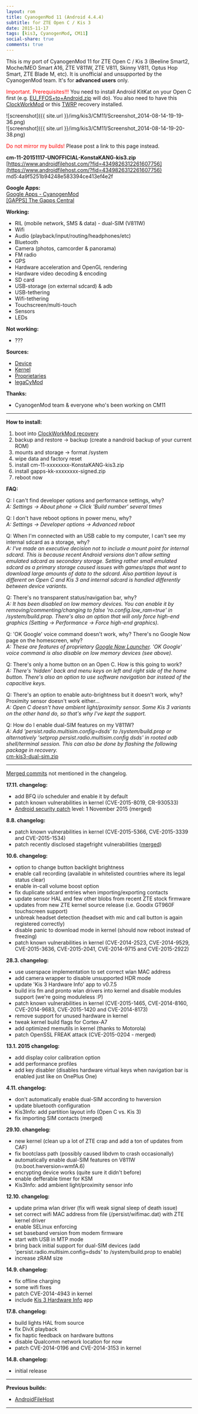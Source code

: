 ```yaml
---
layout: rom
title: CyanogenMod 11 (Android 4.4.4)
subtitle: for ZTE Open C / Kis 3
date: 2015-11-17
tags: [kis3, CyanogenMod, CM11]
social-share: true
comments: true
---
```


This is my port of CyanogenMod 11 for ZTE Open C / Kis 3 (Beeline Smart2, Moche/MEO Smart A16, ZTE V811W, ZTE V811, Skinny V811, Optus Hop Smart, ZTE Blade M, etc). It is unofficial and unsupported by the CyanogenMod team. It's for **advanced users** only.

<span style="color:#ff0000;">Important. Prerequisites!!!</span> You need to install Android KitKat on your Open C first (e.g. [EU_FFOS+to+Android.zip](https://www.androidfilehost.com/?fid=4349826312261607875) will do). You also need to have this [ClockWorkMod](/devices/kis3/CWM) or this [TWRP](/devices/kis3/TWRP) recovery installed.

![screenshot]({{ site.url }}/img/kis3/CM11/Screenshot_2014-08-14-19-19-36.png)  
![screenshot]({{ site.url }}/img/kis3/CM11/Screenshot_2014-08-14-19-20-38.png)

<span style="color:#ff0000;">Do not mirror my builds!</span> Please post a link to this page instead.

**cm-11-20151117-UNOFFICIAL-KonstaKANG-kis3.zip**  
[https://www.androidfilehost.com/?fid=4349826312261607756](https://www.androidfilehost.com/?fid=4349826312261607756)  
md5:4a9f5251b94248e583394ce413ef4e2f

**Google Apps:**  
[Google Apps - CyanogenMod](https://wiki.cyanogenmod.org/w/Google_Apps)  
[[GAPPS] The Gapps Central](http://forum.xda-developers.com/android/software/gapps-consolidated-gapps-thread-t3064693)

**Working:**

- RIL (mobile network, SMS & data) - dual-SIM (V811W)
- Wifi
- Audio (playback/input/routing/headphones/etc)
- Bluetooth
- Camera (photos, camcorder & panorama)
- FM radio
- GPS
- Hardware acceleration and OpenGL rendering
- Hardware video decoding & encoding
- SD card
- USB-storage (on external sdcard) & adb
- USB-tethering
- Wifi-tethering
- Touchscreen/multi-touch
- Sensors
- LEDs

**Not working:**

- ???

**Sources:**

- [Device](https://github.com/KonstaT/android_device_zte_kis3/tree/cm-11.0)
- [Kernel](https://github.com/KonstaT/android_kernel_zte_msm8610/tree/cm-11.0)
- [Proprietaries](https://github.com/KonstaT/proprietary_vendor_zte/tree/cm-11.0)
- [legaCyMod](https://github.com/legaCyMod)

**Thanks:**

- CyanogenMod team & everyone who's been working on CM11

----

**How to install:**

1. boot into [ClockWorkMod recovery](/devices/kis3/CWM)
2. backup and restore -> backup (create a nandroid backup of your current ROM)
3. mounts and storage -> format /system
4. wipe data and factory reset
5. install cm-11-xxxxxxxx-KonstaKANG-kis3.zip
6. install gapps-kk-xxxxxxxx-signed.zip
7. reboot now

**FAQ:**

Q: I can't find developer options and performance settings, why?  
*A: Settings -> About phone -> Click 'Build number' several times*

Q: I don't have reboot options in power menu, why?  
*A: Settings -> Developer options -> Advanced reboot*

Q: When I'm connected with an USB cable to my computer, I can't see my internal sdcard as a storage, why?  
*A: I've made an executive decision not to include a mount point for internal sdcard. This is because recent Android versions don't allow setting emulated sdcard as secondary storage. Setting rather small emulated sdcard as a primary storage caused issues with games/apps that want to download large amounts of data to the sdcard. Also partition layout is different on Open C and Kis 3 and internal sdcard is handled differently between device variants.*

Q: There's no transparent status/navigation bar, why?  
*A: It has been disabled on low memory devices. You can enable it by removing/commenting/changing to false 'ro.config.low_ram=true' in /system/build.prop. There's also an option that will only force high-end graphics (Setting -> Performance -> Force high-end graphics).*

Q: 'OK Google' voice command doesn't work, why? There's no Google Now page on the homescreen, why?  
*A: These are features of proprietary [Google Now Launcher](https://play.google.com/store/apps/details?id=com.google.android.launcher). 'OK Google' voice command is also disable on low memory devices (see above).*

Q: There's only a home button on an Open C. How is this going to work?  
*A: There's 'hidden' back and menu keys on left and right side of the home button. There's also an option to use software navigation bar instead of the capacitive keys.*

Q: There's an option to enable auto-brightness but it doesn't work, why? Proximity sensor doesn't work either...  
*A: Open C doesn't have ambient light/proximity sensor. Some Kis 3 variants on the other hand do, so that's why I've kept the support.*

Q: How do I enable dual-SIM features on my V811W?  
*A: Add 'persist.radio.multisim.config=dsds' to /system/build.prop or alternatively 'setprop persist.radio.multisim.config dsds' in rooted adb shell/terminal session. This can also be done by flashing the following package in recovery.*  
[cm-kis3-dual-sim.zip](https://www.androidfilehost.com/?fid=4349826312261607386)

----

[Merged commits](https://review.lineageos.org/#/q/status:merged++branch:cm-11.0+-project:%255E.*device.*+-project:%255E.*kernel.*,n,z) not mentioned in the changelog.

**17.11. changelog:**

- add BFQ i/o scheduler and enable it by default
- patch known vulnerabilities in kernel (CVE-2015-8019, CR-930533)
- [Android security patch](https://groups.google.com/forum/#!forum/android-security-updates) level: 1 November 2015 (merged)

**8.8. changelog:**

- patch known vulnerabilities in kernel (CVE-2015-5366, CVE-2015-3339 and CVE-2015-1534)
- patch recently disclosed stagefright vulnerabilities ([merged](https://plus.google.com/+CyanogenMod/posts/7iuX21Tz7n8))

**10.6. changelog:**

- option to change button backlight brightness
- enable call recording (available in whitelisted countries where its legal status clear)
- enable in-call volume boost option
- fix duplicate sdcard entries when importing/exporting contacts
- update sensor HAL and few other blobs from recent ZTE stock firmware
- updates from new ZTE kernel source release (i.e. Goodix GT960F touchscreen support)
- unbreak headset detection (headset with mic and call button is again registered correctly)
- disable panic to download mode in kernel (should now reboot instead of freezing)
- patch known vulnerabilities in kernel (CVE-2014-2523, CVE-2014-9529, CVE-2015-3636, CVE-2015-2041, CVE-2014-9715 and CVE-2015-2922)

**28.3. changelog:**

- use userspace implementation to set correct wlan MAC address
- add camera wrapper to disable unsupported HDR mode
- update 'Kis 3 Hardware Info' app to v0.7.5
- build iris fm and pronto wlan drivers into kernel and disable modules support (we're going moduleless :P)
- patch known vulnerabilities in kernel (CVE-2015-1465, CVE-2014-8160, CVE-2014-9683, CVE-2015-1420 and CVE-2014-8173)
- remove support for unused hardware in kernel
- tweak kernel build flags for Cortex-A7
- add optimized memutils in kernel (thanks to Motorola)
- patch OpenSSL FREAK attack (CVE-2015-0204 - merged)

**13.1. 2015 changelog:**

- add display color calibration option
- add performance profiles
- add key disabler (disables hardware virtual keys when navigation bar is enabled just like on OnePlus One)

**4.11. changelog:**

- don't automatically enable dual-SIM according to hwversion
- update bluetooth configuration
- Kis3Info: add partition layout info (Open C vs. Kis 3)
- fix importing SIM contacts (merged)

**29.10. changelog:**

- new kernel (clean up a lot of ZTE crap and add a ton of updates from CAF)
- fix bootclass path (possibly caused libdvm to crash occasionally)
- automatically enable dual-SIM features on V811W (ro.boot.hwversion=wmfA.6)
- encrypting device works (quite sure it didn't before)
- enable defferable timer for KSM
- Kis3Info: add ambient light/proximity sensor info

**12.10. changelog:**

- update prima wlan driver (fix wifi weak signal sleep of death issue)
- set correct wifi MAC address from file (/persist/wifimac.dat) with ZTE kernel driver
- enable SELinux enforcing
- set baseband version from modem firmware
- start with USB in MTP mode
- bring back initial support for dual-SIM devices (add 'persist.radio.multisim.config=dsds' to /system/build.prop to enable)
- increase zRAM size

**14.9. changelog:**

- fix offline charging
- some wifi fixes
- patch CVE-2014-4943 in kernel
- include [Kis 3 Hardware Info](/devices/kis3/Kis3Info) app

**17.8. changelog:**

- build lights HAL from source
- fix DivX playback
- fix haptic feedback on hardware buttons
- disable Qualcomm network location for now
- patch CVE-2014-0196 and CVE-2014-3153 in kernel

**14.8. changelog:**

- initial release

----

**Previous builds:**

- [AndroidFileHost](https://www.androidfilehost.com/?w=files&flid=89991)

----
